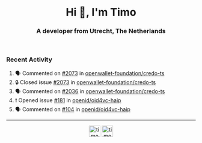 <h1 align="center">Hi 👋, I'm Timo</h1>
<h3 align="center">A developer from Utrecht, The Netherlands</h3>
<br/>
<!-- https://github.com/rahuldkjain/github-profile-readme-generator --!>

<!--  <p align="left"><img src="https://github-readme-stats.vercel.app/api?username=timoglastra&show_icons=true&count_private=true&" alt="timoglastra" /></p> --!>

<!--
Github language stats
<p align="left"><img src="https://github-readme-stats.vercel.app/api/top-langs/?username=timoglastra&layout=compact" alt="timoglastra" /><p>
-->

<!-- Codestats language stats -->
<!-- <p align="left"><img src="https://codestats-readme.vercel.app/api/top-langs/?username=timoglastra&layout=compact&language_count=12" alt="timoglastra" /><p>    --!>
  
<h3>Recent Activity</h3>

<!--START_SECTION:activity-->
1. 🗣 Commented on [#2073](https://github.com/openwallet-foundation/credo-ts/issues/2073#issuecomment-2763309878) in [openwallet-foundation/credo-ts](https://github.com/openwallet-foundation/credo-ts)
2. 🔒 Closed issue [#2073](https://github.com/openwallet-foundation/credo-ts/issues/2073) in [openwallet-foundation/credo-ts](https://github.com/openwallet-foundation/credo-ts)
3. 🗣 Commented on [#2036](https://github.com/openwallet-foundation/credo-ts/issues/2036#issuecomment-2763309688) in [openwallet-foundation/credo-ts](https://github.com/openwallet-foundation/credo-ts)
4. ❗ Opened issue [#181](https://github.com/openid/oid4vc-haip/issues/181) in [openid/oid4vc-haip](https://github.com/openid/oid4vc-haip)
5. 🗣 Commented on [#104](https://github.com/openid/oid4vc-haip/issues/104#issuecomment-2763305621) in [openid/oid4vc-haip](https://github.com/openid/oid4vc-haip)
<!--END_SECTION:activity-->

---

<p align="center">
<a href="https://twitter.com/timoglastra" target="blank"><img align="center" src="https://cdn.jsdelivr.net/npm/simple-icons@3.0.1/icons/twitter.svg" alt="timoglastra" height="30" width="30" /></a>
<a href="https://linkedin.com/in/timoglastra" target="blank"><img align="center" src="https://cdn.jsdelivr.net/npm/simple-icons@3.0.1/icons/linkedin.svg" alt="timoglastra" height="30" width="30" /></a>
</p>




